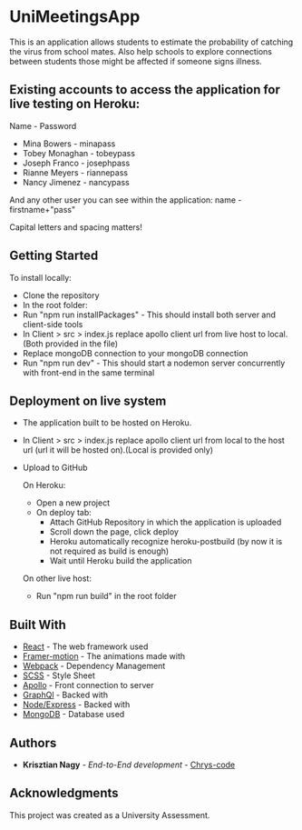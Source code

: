 # UniMeetingsApp

This is an application allows students to estimate the probability of catching the virus from school mates. Also help schools to explore connections between students those might be affected if someone signs illness.

## Existing accounts to access the application for live testing on Heroku:

Name - Password

- Mina Bowers - minapass
- Tobey Monaghan - tobeypass
- Joseph Franco - josephpass
- Rianne Meyers - riannepass
- Nancy Jimenez - nancypass

And any other user you can see within the application:
 name - firstname+"pass"

Capital letters and spacing matters!

## Getting Started

To install locally:

- Clone the repository
- In the root folder:
- Run "npm run installPackages" - This should install both server and client-side tools
- In Client > src > index.js replace apollo client url from live host to local. (Both provided in the file)
- Replace mongoDB connection to your mongoDB connection
- Run "npm run dev" - This should start a nodemon server concurrently with front-end in the same terminal

## Deployment on live system

- The application built to be hosted on Heroku. 
- In Client > src > index.js replace apollo client url from local to the host url (url it will be hosted on).(Local is provided only)
- Upload to GitHub

  On Heroku:
  - Open a new project
  - On deploy tab: 
    - Attach GitHub Repository in which the application is uploaded
    - Scroll down the page, click deploy
    - Heroku automatically recognize heroku-postbuild (by now it is not required as build is enough)
    - Wait until Heroku build the application
    
  On other live host:
   - Run "npm run build" in the root folder

## Built With

* [React](https://reactjs.org/) - The web framework used
* [Framer-motion](https://www.npmjs.com/package/framer-motion) - The animations made with
* [Webpack](https://webpack.js.org/) - Dependency Management
* [SCSS](https://sass-lang.com/) - Style Sheet
* [Apollo](https://www.apollographql.com/docs/) - Front connection to server
* [GraphQl](https://graphql-compose.github.io/) - Backed with
* [Node/Express](https://sass-lang.com/) - Backed with
* [MongoDB](https://www.npmjs.com/package/mongodb) - Database used

## Authors

* **Krisztian Nagy** - *End-to-End development* - [Chrys-code](https://github.com/Chrys-code)


## Acknowledgments

This project was created as a University Assessment.
